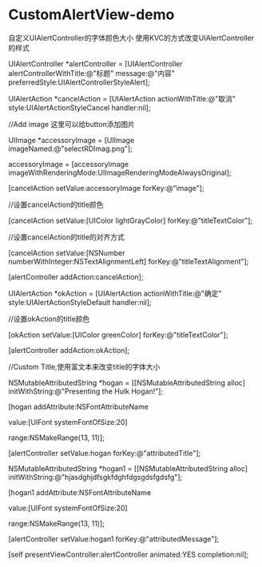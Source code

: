 # CustomAlertView-demo
自定义UIAlertController的字体颜色大小
使用KVC的方式改变UIAlertController的样式

UIAlertController *alertController = [UIAlertController alertControllerWithTitle:@"标题" message:@"内容" preferredStyle:UIAlertControllerStyleAlert];

UIAlertAction *cancelAction = [UIAlertAction actionWithTitle:@"取消" style:UIAlertActionStyleCancel handler:nil];

//Add image 这里可以给button添加图片

UIImage *accessoryImage = [UIImage imageNamed:@"selectRDImag.png"];

accessoryImage = [accessoryImage imageWithRenderingMode:UIImageRenderingModeAlwaysOriginal];

[cancelAction setValue:accessoryImage forKey:@"image"];

//设置cancelAction的title颜色

[cancelAction setValue:[UIColor lightGrayColor] forKey:@"titleTextColor"];

//设置cancelAction的title的对齐方式

[cancelAction setValue:[NSNumber numberWithInteger:NSTextAlignmentLeft] forKey:@"titleTextAlignment"];

[alertController addAction:cancelAction];

UIAlertAction *okAction = [UIAlertAction actionWithTitle:@"确定" style:UIAlertActionStyleDefault handler:nil];

//设置okAction的title颜色

[okAction setValue:[UIColor greenColor] forKey:@"titleTextColor"];

[alertController addAction:okAction];


//Custom Title,使用富文本来改变title的字体大小

NSMutableAttributedString *hogan = [[NSMutableAttributedString alloc] initWithString:@"Presenting the Hulk Hogan!"];

[hogan addAttribute:NSFontAttributeName

value:[UIFont systemFontOfSize:20]

range:NSMakeRange(13, 11)];

[alertController setValue:hogan forKey:@"attributedTitle"];

NSMutableAttributedString *hogan1 = [[NSMutableAttributedString alloc] initWithString:@"hjasdghjdfsgkfdghfdgsgdsfgdsfg"];

[hogan1 addAttribute:NSFontAttributeName

value:[UIFont systemFontOfSize:20]

range:NSMakeRange(13, 11)];

[alertController setValue:hogan1 forKey:@"attributedMessage"];

[self presentViewController:alertController animated:YES completion:nil];


